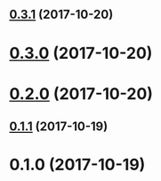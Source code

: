 <a name="0.3.1"></a>
## [0.3.1](https://github.com/amclin/videojs-scene7/compare/v0.3.0...v0.3.1) (2017-10-20)

<a name="0.3.0"></a>
# [0.3.0](https://github.com/amclin/videojs-scene7/compare/v0.2.0...v0.3.0) (2017-10-20)

<a name="0.2.0"></a>
# [0.2.0](https://github.com/amclin/videojs-scene7/compare/v0.1.1...v0.2.0) (2017-10-20)

<a name="0.1.1"></a>
## [0.1.1](https://github.com/amclin/videojs-scene7/compare/v0.1.0...v0.1.1) (2017-10-19)

<a name="0.1.0"></a>
# 0.1.0 (2017-10-19)

